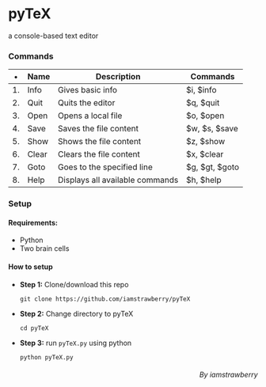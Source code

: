 # pyTeX
a console-based text editor

### Commands

| •  | Name  | Description                     | Commands      |
|----|-------|---------------------------------|---------------|
| 1. | Info  | Gives basic info                | $i, $info     |
| 2. | Quit  | Quits the editor                | $q, $quit     |
| 3. | Open  | Opens a local file              | $o, $open     |
| 4. | Save  | Saves the file content          | $w, $s, $save |
| 5. | Show  | Shows the file content          | $z, $show     |
| 6. | Clear | Clears the file content         | $x, $clear    |
| 7. | Goto  | Goes to the specified line      | $g, $gt, $goto|
| 8. | Help  | Displays all available commands | $h, $help     |

### Setup
#### Requirements:
- Python
- Two brain cells

#### How to setup
- **Step 1:** Clone/download this repo


      git clone https://github.com/iamstrawberry/pyTeX
     
- **Step 2:** Change directory to pyTeX


      cd pyTeX
      
- **Step 3:** run `pyTeX.py` using python


      python pyTeX.py
      
      
      
      
     
<h6 align='right'>By iamstrawberry</h6>